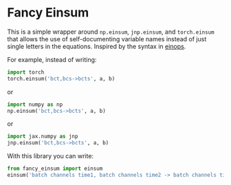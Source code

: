 # Fancy Einsum

This is a simple wrapper around `np.einsum`, `jnp.einsum`, and `torch.einsum` that allows the use of self-documenting variable names instead of just single letters in the equations. Inspired by the syntax in [einops](https://github.com/arogozhnikov/einops).

For example, instead of writing:

```python
import torch
torch.einsum('bct,bcs->bcts', a, b)
```

or

```python
import numpy as np
np.einsum('bct,bcs->bcts', a, b)
```

or

```python
import jax.numpy as jnp
jnp.einsum('bct,bcs->bcts', a, b)
```

With this library you can write:

```python
from fancy_einsum import einsum
einsum('batch channels time1, batch channels time2 -> batch channels time1 time2', a, b)
```
